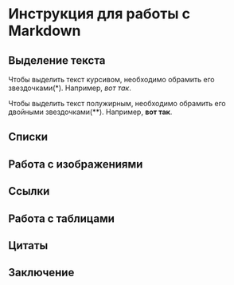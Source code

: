# Инструкция для работы с Markdown

## Выделение текста

Чтобы выделить текст курсивом, необходимо обрамить его звездочками(*). Например, *вот так*.

Чтобы выделить текст полужирным, необходимо обрамить его двойными звездочками(**). Например, **вот так**.

## Списки

## Работа с изображениями

## Ссылки

## Работа с таблицами

## Цитаты

## Заключение